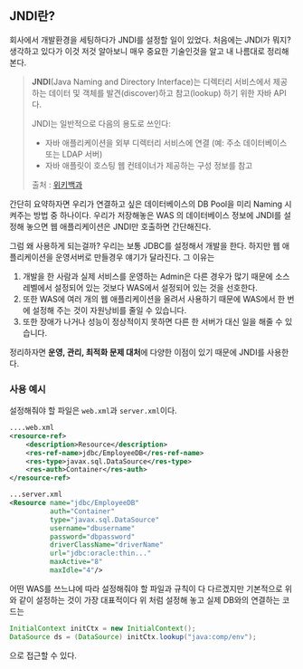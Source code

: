 ## JNDI란?

 회사에서 개발환경을 세팅하다가 JNDI를 설정할 일이 있었다. 처음에는 JNDI가 뭐지? 생각하고 있다가 이것 저것 알아보니 매우 중요한 기술인것을 알고 내 나름대로 정리해본다.

> **JNDI**(Java Naming and Directory Interface)는 디렉터리 서비스에서 제공하는 데이터 및 객체를 발견(discover)하고 참고(lookup) 하기 위한 자바 API다.
>
> JNDI는 일반적으로 다음의 용도로 쓰인다:
>
> * 자바 애플리케이션을 외부 디렉터리 서비스에 연결 (예: 주소 데이터베이스 또는 LDAP 서버)
> * 자바 애플릿이 호스팅 웹 컨테이너가 제공하는 구성 정보를 참고
>
> 출처 : [위키백과](https://ko.wikipedia.org/wiki/JNDI)

간단히 요약하자면 우리가 연결하고 싶은 데이터베이스의  DB Pool을 미리 Naming 시켜주는 방법 중 하나이다. 우리가 저장해놓은 WAS 의 데이터베이스 정보에 JNDI를 설정해 놓으면 웹 애플리케이션은 JNDI만 호출하면 간단해진다.

그럼 왜 사용하게 되는걸까? 우리는 보통 JDBC를 설정해서 개발을 한다. 하지만 웹 애플리케이션을 운영서버로 만들경우 얘기가 달라진다. 그 이유는

1. 개발을 한 사람과 실제 서비스를 운영하는 Admin은 다른 경우가 많기 때문에 소스 레벨에서 설정되어 있는 것보다 WAS에서 설정되어 있는 것을 선호한다.
2. 또한 WAS에 여러 개의 웹 애플리케이션을 올려서 사용하기 때문에 WAS에서 한 번에 설정해 주는 것이 자원낭비를 줄일 수 있습니다.
3. 또한 장애가 나거나 성능이 정상적이지 못하면 다른 한 서버가 대신 일을 해줄 수 있습니다.

정리하자면 **운영, 관리, 최적화 문제 대처**에 다양한 이점이 있기 때문에 JNDI를 사용한다.

### 사용 예시

설정해줘야 할 파일은 `web.xml`과 `server.xml`이다.

```xml
....web.xml
<resource-ref>
	<description>Resource</description>
    <res-ref-name>jdbc/EmployeeDB</res-ref-name>
    <res-type>javax.sql.DataSource</res-type>
    <res-auth>Container</res-auth>
</resource-ref>
```

```xml
...server.xml
<Resource name="jdbc/EmployeeDB"
          auth="Container"
          type="javax.sql.DataSource"
          username="dbusername"
          password="dbpassword"
          driverClassName="driverName"
          url="jdbc:oracle:thin..."
          maxActive="8"
          maxIdle="4"/>
```

어떤 WAS를 쓰느냐에 따라 설정해줘야 할 파일과 규칙이 다 다르겠지만 기본적으로 위와 같이 설정하는 것이 가장 대표적이다 위 처럼 설정해 놓고 실제 DB와의 연결하는 코드는

```java
InitialContext initCtx = new InitialContext();
DataSource ds = (DataSource) initCtx.lookup("java:comp/env");
```

으로 접근할 수 있다.

